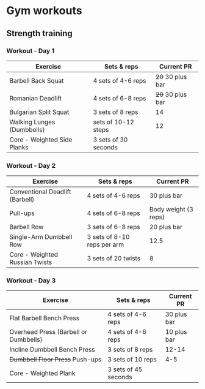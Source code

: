 
# Gym workouts 

## Strength training 

### Workout - Day 1 

| Exercise                    | Sets & reps          | Current PR         |
| --------------------------- | -------------------- | ------------------ |
| Barbell Back Squat          | 4 sets of 4-6 reps   | ~~20~~ 30 plus bar |
| Romanian Deadlift           | 4 sets of 6-8 reps   | ~~20~~ 30 plus bar |
| Bulgarian Split Squat       | 3 sets of 8 reps     | 14                 |
| Walking Lunges (Dumbbells)  | sets of 10-12 steps  | 12                 |
| Core - Weighted Side Planks | 3 sets of 30 seconds |                    |

### Workout - Day 2

| Exercise                        | Sets & reps                 | Current PR           |
| ------------------------------- | --------------------------- | -------------------- |
| Conventional Deadlift (Barbell) | 4 sets of 4-6 reps          | 30 plus bar          |
| Pull-ups                        | 4 sets of 6-8 reps          | Body weight (3 reps) |
| Barbell Row                     | 3 sets of 6-8 reps          | 20 plus bar          |
| Single-Arm Dumbbell Row         | 3 sets of 8-10 reps per arm | 12.5                 |
| Core - Weighted Russian Twists  | 3 sets of 20 twists         | 8                    |
### Workout - Day 3

| Exercise                              | Sets & reps          | Current PR  |
| ------------------------------------- | -------------------- | ----------- |
| Flat Barbell Bench Press              | 4 sets of 4-6 reps   | 30 plus bar |
| Overhead Press (Barbell or Dumbbells) | 4 sets of 4-6 reps   | 10 plus bar |
| Incline Dumbbell Bench Press          | 3 sets of 8 reps     | 12-14       |
| ~~Dumbbell Floor Press~~ Push-ups     | 3 sets of 10 reps    | 4-5         |
| Core - Weighted Plank                 | 3 sets of 45 seconds |             |


